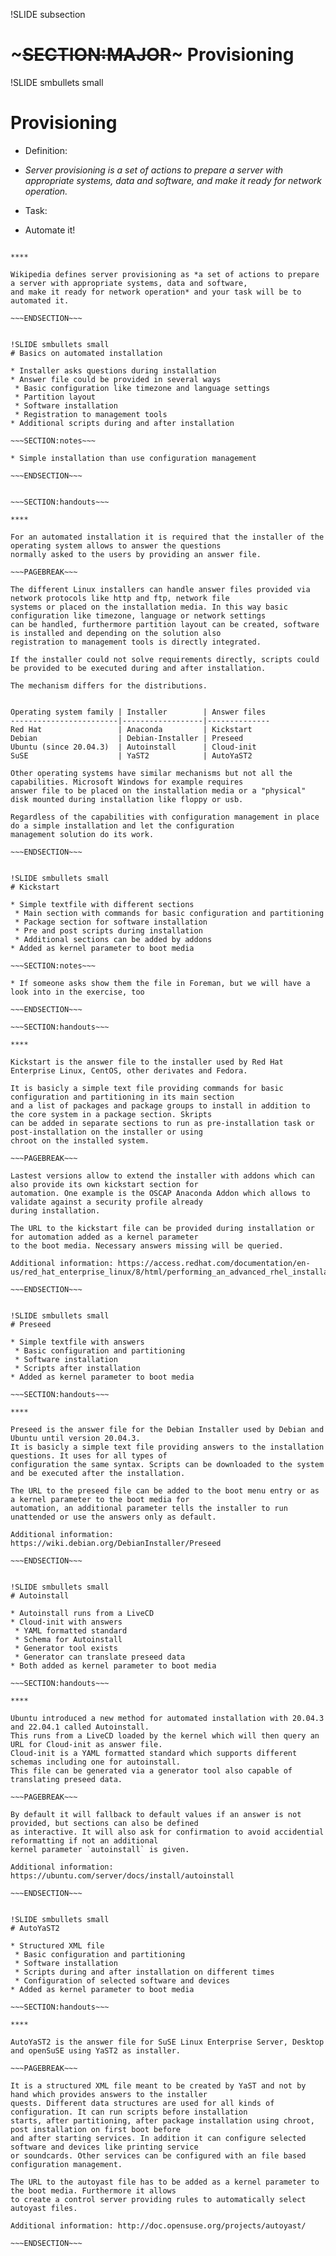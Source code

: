 !SLIDE subsection
# ~~~SECTION:MAJOR~~~ Provisioning


!SLIDE smbullets small
# Provisioning

* Definition:
 * *Server provisioning is a set of actions to prepare a server with appropriate systems, data and software,
and make it ready for network operation.* 

* Task:
 * Automate it!

~~~SECTION:handouts~~~

****

Wikipedia defines server provisioning as *a set of actions to prepare a server with appropriate systems, data and software,
and make it ready for network operation* and your task will be to automated it.

~~~ENDSECTION~~~


!SLIDE smbullets small
# Basics on automated installation

* Installer asks questions during installation
* Answer file could be provided in several ways
 * Basic configuration like timezone and language settings
 * Partition layout
 * Software installation
 * Registration to management tools
* Additional scripts during and after installation

~~~SECTION:notes~~~

* Simple installation than use configuration management

~~~ENDSECTION~~~


~~~SECTION:handouts~~~

****

For an automated installation it is required that the installer of the operating system allows to answer the questions
normally asked to the users by providing an answer file. 

~~~PAGEBREAK~~~

The different Linux installers can handle answer files provided via network protocols like http and ftp, network file
systems or placed on the installation media. In this way basic configuration like timezone, language or network settings 
can be handled, furthermore partition layout can be created, software is installed and depending on the solution also 
registration to management tools is directly integrated. 

If the installer could not solve requirements directly, scripts could be provided to be executed during and after installation.

The mechanism differs for the distributions.


Operating system family | Installer        | Answer files
------------------------|------------------|--------------
Red Hat                 | Anaconda         | Kickstart
Debian                  | Debian-Installer | Preseed
Ubuntu (since 20.04.3)  | Autoinstall      | Cloud-init
SuSE                    | YaST2            | AutoYaST2

Other operating systems have similar mechanisms but not all the capabilities. Microsoft Windows for example requires
answer file to be placed on the installation media or a "physical" disk mounted during installation like floppy or usb.

Regardless of the capabilities with configuration management in place do a simple installation and let the configuration
management solution do its work.

~~~ENDSECTION~~~


!SLIDE smbullets small
# Kickstart

* Simple textfile with different sections
 * Main section with commands for basic configuration and partitioning
 * Package section for software installation
 * Pre and post scripts during installation
 * Additional sections can be added by addons
* Added as kernel parameter to boot media

~~~SECTION:notes~~~

* If someone asks show them the file in Foreman, but we will have a look into in the exercise, too

~~~ENDSECTION~~~

~~~SECTION:handouts~~~

****

Kickstart is the answer file to the installer used by Red Hat Enterprise Linux, CentOS, other derivates and Fedora.

It is basicly a simple text file providing commands for basic configuration and partitioning in its main section
and a list of packages and package groups to install in addition to the core system in a package section. Skripts
can be added in separate sections to run as pre-installation task or post-installation on the installer or using
chroot on the installed system.

~~~PAGEBREAK~~~

Lastest versions allow to extend the installer with addons which can also provide its own kickstart section for
automation. One example is the OSCAP Anaconda Addon which allows to validate against a security profile already
during installation.

The URL to the kickstart file can be provided during installation or for automation added as a kernel parameter
to the boot media. Necessary answers missing will be queried.

Additional information: https://access.redhat.com/documentation/en-us/red_hat_enterprise_linux/8/html/performing_an_advanced_rhel_installation/performing_an_automated_installation_using_kickstart

~~~ENDSECTION~~~


!SLIDE smbullets small
# Preseed

* Simple textfile with answers
 * Basic configuration and partitioning
 * Software installation
 * Scripts after installation
* Added as kernel parameter to boot media

~~~SECTION:handouts~~~

****

Preseed is the answer file for the Debian Installer used by Debian and Ubuntu until version 20.04.3.
It is basicly a simple text file providing answers to the installation questions. It uses for all types of 
configuration the same syntax. Scripts can be downloaded to the system and be executed after the installation.

The URL to the preseed file can be added to the boot menu entry or as a kernel parameter to the boot media for
automation, an additional parameter tells the installer to run unattended or use the answers only as default.

Additional information: https://wiki.debian.org/DebianInstaller/Preseed

~~~ENDSECTION~~~


!SLIDE smbullets small
# Autoinstall

* Autoinstall runs from a LiveCD
* Cloud-init with answers
 * YAML formatted standard
 * Schema for Autoinstall
 * Generator tool exists
 * Generator can translate preseed data
* Both added as kernel parameter to boot media

~~~SECTION:handouts~~~

****

Ubuntu introduced a new method for automated installation with 20.04.3 and 22.04.1 called Autoinstall.
This runs from a LiveCD loaded by the kernel which will then query an URL for Cloud-init as answer file.
Cloud-init is a YAML formatted standard which supports different schemas including one for autoinstall.
This file can be generated via a generator tool also capable of translating preseed data.

~~~PAGEBREAK~~~

By default it will fallback to default values if an answer is not provided, but sections can also be defined
as interactive. It will also ask for confirmation to avoid accidential reformatting if not an additional
kernel parameter `autoinstall` is given.

Additional information: https://ubuntu.com/server/docs/install/autoinstall

~~~ENDSECTION~~~


!SLIDE smbullets small
# AutoYaST2

* Structured XML file
 * Basic configuration and partitioning
 * Software installation
 * Scripts during and after installation on different times
 * Configuration of selected software and devices
* Added as kernel parameter to boot media
  
~~~SECTION:handouts~~~

****

AutoYaST2 is the answer file for SuSE Linux Enterprise Server, Desktop and openSuSE using YaST2 as installer.

~~~PAGEBREAK~~~

It is a structured XML file meant to be created by YaST and not by hand which provides answers to the installer
quests. Different data structures are used for all kinds of configuration. It can run scripts before installation
starts, after partitioning, after package installation using chroot, post installation on first boot before 
and after starting services. In addition it can configure selected software and devices like printing service
or soundcards. Other services can be configured with an file based configuration management.

The URL to the autoyast file has to be added as a kernel parameter to the boot media. Furthermore it allows
to create a control server providing rules to automatically select autoyast files.

Additional information: http://doc.opensuse.org/projects/autoyast/

~~~ENDSECTION~~~
